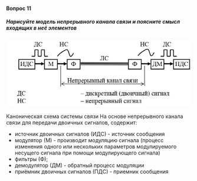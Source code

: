 #### Вопрос 11

##### Нарисуйте модель непрерывного канала связи и поясните смысл входящих в неё элементов	

![image-20220618191940223](Answer_1_11/image-20220618191940223.png)

Каноническая схема системы связи Ha основе непрерывного канала связи для передачи двоичных сигналов, содержит:

* источник двоичных сигналов (ИДС) - источник сообщения
* модулятор (М) - производит модуляцию сигнала (процесс изменения одного или нескольких параметров модулируемого несущего сигнала при помощи модулирующего сигнала)
* фильтры (Ф);
* демодулятор (ДМ) - обратный процесс модуляции 
* приёмник двоичных сигналов (ПДС) - приемник сообщения